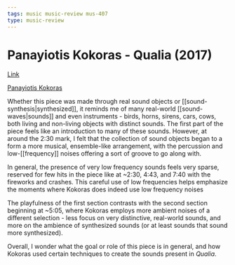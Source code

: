 ```yaml
---
tags: music music-review mus-407
type: music-review
---
```


# Panayiotis Kokoras - Qualia (2017)

[Link](https://soundcloud.com/pkokoras/qualia-tape)

[Panayiotis Kokoras](http://panayiotiskokoras.com/)

Whether this piece was made through real sound objects or [[sound-synthesis|synthesized]], it reminds me of many real-world [[sound-waves|sounds]] and even instruments - birds, horns, sirens, cars, cows, both living and non-living objects with distinct sounds. The first part of the piece feels like an introduction to many of these sounds. However, at around the 2:30 mark, I felt that the collection of sound objects began to a form a more musical, ensemble-like arrangement, with the percussion and low-[[frequency]] noises offering a sort of groove to go along with.

In general, the presence of very low frequency sounds feels very sparse, reserved for few hits in the piece like at ~2:30, 4:43, and 7:40 with the fireworks and crashes. This careful use of low frequencies helps emphasize the moments where Kokoras does indeed use low frequency noises

The playfulness of the first section contrasts with the second section beginning at ~5:05, where Kokoras employs more ambient noises of a different selection - less focus on very distinctive, real-world sounds, and more on the ambience of synthesized sounds (or at least sounds that sound more synthesized).

Overall, I wonder what the goal or role of this piece is in general, and how Kokoras used certain techniques to create the sounds present in _Qualia_.
